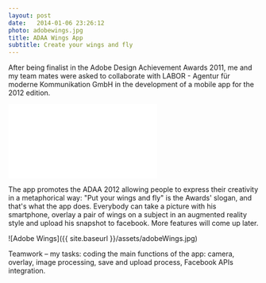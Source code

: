 ```yaml
---
layout: post
date:   2014-01-06 23:26:12
photo: adobewings.jpg
title: ADAA Wings App
subtitle: Create your wings and fly
---
```


After being finalist in the Adobe Design Achievement Awards 2011, me and my team mates were asked to collaborate with LABOR - Agentur für moderne Kommunikation GmbH in the development of a mobile app for the 2012 edition.

<div class="video-wrapper"><iframe src="//player.vimeo.com/video/45595765?title=0&amp;byline=0&amp;portrait=0"  frameborder="0" allowfullscreen="allowfullscreen"></iframe></div>

The app promotes the ADAA 2012 allowing people to express their creativity in a metaphorical way: "Put your wings and fly" is the Awards' slogan, and that's what the app does.
Everybody can take a picture with his smartphone, overlay a pair of wings on a subject in an augmented reality style and upload his snapshot to facebook. More features will come up later.

![Adobe Wings]({{ site.baseurl }}/assets/adobeWings.jpg)

Teamwork – my tasks: coding the main functions of the app: camera, overlay, image processing, save and upload process, Facebook APIs integration.